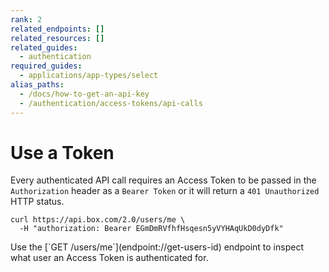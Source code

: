 ```yaml
---
rank: 2
related_endpoints: []
related_resources: []
related_guides:
  - authentication
required_guides:
  - applications/app-types/select
alias_paths:
  - /docs/how-to-get-an-api-key
  - /authentication/access-tokens/api-calls
---
```


# Use a Token

Every authenticated API call requires an Access Token to be passed in the
`Authorization` header as a `Bearer Token` or it will return a `401 Unauthorized`
HTTP status.

```curl
curl https://api.box.com/2.0/users/me \
  -H "authorization: Bearer EGmDmRVfhfHsqesn5yVYHAqUkD0dyDfk"
```

<Message>
  Use the [`GET /users/me`](endpoint://get-users-id) endpoint to inspect what
  user an Access Token is authenticated for.
</Message>
